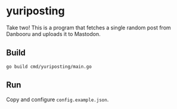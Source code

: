# yuriposting
Take two! This is a program that fetches a single random post from Danbooru and uploads it to Mastodon.

## Build

`go build cmd/yuriposting/main.go`

## Run

Copy and configure `config.example.json`.
